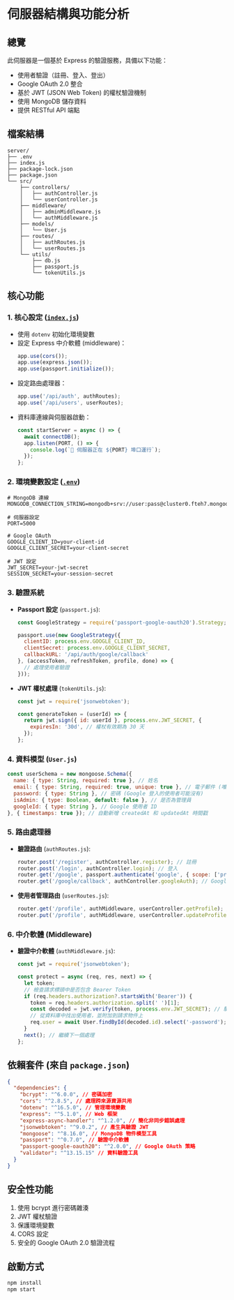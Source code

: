 # 伺服器結構與功能分析

## 總覽
此伺服器是一個基於 Express 的驗證服務，具備以下功能：
- 使用者驗證（註冊、登入、登出）
- Google OAuth 2.0 整合
- 基於 JWT (JSON Web Token) 的權杖驗證機制
- 使用 MongoDB 儲存資料
- 提供 RESTful API 端點

## 檔案結構
```
server/
├── .env
├── index.js
├── package-lock.json
├── package.json
└── src/
    ├── controllers/
    │   ├── authController.js
    │   └── userController.js
    ├── middleware/
    │   ├── adminMiddleware.js
    │   └── authMiddleware.js
    ├── models/
    │   └── User.js
    ├── routes/
    │   ├── authRoutes.js
    │   └── userRoutes.js
    └── utils/
        ├── db.js
        ├── passport.js
        └── tokenUtils.js
```

## 核心功能

### 1. 核心設定 ([`index.js`](server/index.js))
- 使用 `dotenv` 初始化環境變數
- 設定 Express 中介軟體 (middleware)：
  ```javascript
  app.use(cors());
  app.use(express.json());
  app.use(passport.initialize());
  ```
- 設定路由處理器：
  ```javascript
  app.use('/api/auth', authRoutes);
  app.use('/api/users', userRoutes);
  ```
- 資料庫連線與伺服器啟動：
  ```javascript
  const startServer = async () => {
    await connectDB();
    app.listen(PORT, () => {
      console.log(`🚀 伺服器正在 ${PORT} 埠口運行`);
    });
  };
  ```

### 2. 環境變數設定 ([`.env`](server/.env))
```env
# MongoDB 連線
MONGODB_CONNECTION_STRING=mongodb+srv://user:pass@cluster0.fteh7.mongodb.net/AuthBasic

# 伺服器設定
PORT=5000

# Google OAuth
GOOGLE_CLIENT_ID=your-client-id
GOOGLE_CLIENT_SECRET=your-client-secret

# JWT 設定
JWT_SECRET=your-jwt-secret
SESSION_SECRET=your-session-secret
```

### 3. 驗證系統
- **Passport 設定** (`passport.js`):
  ```javascript
  const GoogleStrategy = require('passport-google-oauth20').Strategy;
  
  passport.use(new GoogleStrategy({
    clientID: process.env.GOOGLE_CLIENT_ID,
    clientSecret: process.env.GOOGLE_CLIENT_SECRET,
    callbackURL: '/api/auth/google/callback'
  }, (accessToken, refreshToken, profile, done) => {
    // 處理使用者驗證
  }));
  ```
  
- **JWT 權杖處理** (`tokenUtils.js`):
  ```javascript
  const jwt = require('jsonwebtoken');
  
  const generateToken = (userId) => {
    return jwt.sign({ id: userId }, process.env.JWT_SECRET, {
      expiresIn: '30d', // 權杖有效期為 30 天
    });
  };
  ```

### 4. 資料模型 (`User.js`)
```javascript
const userSchema = new mongoose.Schema({
  name: { type: String, required: true }, // 姓名
  email: { type: String, required: true, unique: true }, // 電子郵件 (唯一)
  password: { type: String }, // 密碼 (Google 登入的使用者可能沒有)
  isAdmin: { type: Boolean, default: false }, // 是否為管理員
  googleId: { type: String }, // Google 使用者 ID
}, { timestamps: true }); // 自動新增 createdAt 和 updatedAt 時間戳
```

### 5. 路由處理器
- **驗證路由** (`authRoutes.js`):
  ```javascript
  router.post('/register', authController.register); // 註冊
  router.post('/login', authController.login); // 登入
  router.get('/google', passport.authenticate('google', { scope: ['profile', 'email'] })); // Google 登入
  router.get('/google/callback', authController.googleAuth); // Google 登入回呼
  ```
  
- **使用者管理路由** (`userRoutes.js`):
  ```javascript
  router.get('/profile', authMiddleware, userController.getProfile); // 取得個人資料
  router.put('/profile', authMiddleware, userController.updateProfile); // 更新個人資料
  ```

### 6. 中介軟體 (Middleware)
- **驗證中介軟體** (`authMiddleware.js`):
  ```javascript
  const jwt = require('jsonwebtoken');
  
  const protect = async (req, res, next) => {
    let token;
    // 檢查請求標頭中是否包含 Bearer Token
    if (req.headers.authorization?.startsWith('Bearer')) {
      token = req.headers.authorization.split(' ')[1];
      const decoded = jwt.verify(token, process.env.JWT_SECRET); // 驗證權杖
      // 從資料庫中找出使用者，並附加到請求物件上
      req.user = await User.findById(decoded.id).select('-password');
    }
    next(); // 繼續下一個處理
  };
  ```

## 依賴套件 (來自 `package.json`)
```json
{
  "dependencies": {
    "bcrypt": "^6.0.0", // 密碼加密
    "cors": "^2.8.5", // 處理跨來源資源共用
    "dotenv": "^16.5.0", // 管理環境變數
    "express": "^5.1.0", // Web 框架
    "express-async-handler": "^1.2.0", // 簡化非同步錯誤處理
    "jsonwebtoken": "^9.0.2", // 產生與驗證 JWT
    "mongoose": "^8.16.0", // MongoDB 物件模型工具
    "passport": "^0.7.0", // 驗證中介軟體
    "passport-google-oauth20": "^2.0.0", // Google OAuth 策略
    "validator": "^13.15.15" // 資料驗證工具
  }
}
```

## 安全性功能
1. 使用 bcrypt 進行密碼雜湊
2. JWT 權杖驗證
3. 保護環境變數
4. CORS 設定
5. 安全的 Google OAuth 2.0 驗證流程

## 啟動方式
```bash
npm install
npm start
```